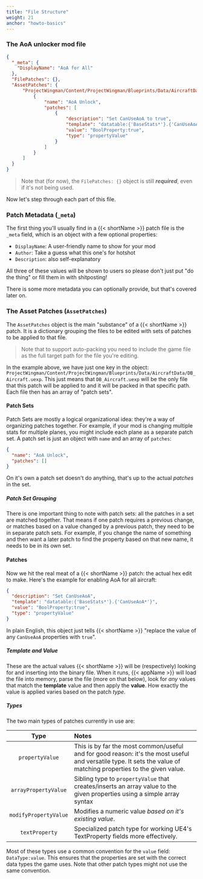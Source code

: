 ```yaml
---
title: "File Structure"
weight: 21
anchor: "howto-basics"
---
```


### The AoA unlocker mod file

```json
{
  "_meta": {
    "DisplayName": "AoA for All"
  },
  "FilePatches": {},
  "AssetPatches": {
      "ProjectWingman/Content/ProjectWingman/Blueprints/Data/AircraftData/DB_Aircraft.uexp": [
          {
              "name": "AoA Unlock",
              "patches": [
                  {
                      "description": "Set CanUseAoA to true",
                      "template": "datatable:{'BaseStats*'}.{'CanUseAoA*'}",
                      "value": "BoolProperty:true",
                      "type": "propertyValue"
                  }
              ]
          }
      ]
  }
}
```

> Note that (for now), the `FilePatches: {}` object is still ***required***, even if it's not being used.

Now let's step through each part of this file.

### Patch Metadata (<code>_meta</code>)

The first thing you'll usually find in a {{< shortName >}} patch file is the `_meta` field, which is an object with a few optional properties:

- `DisplayName`: A user-friendly name to show for your mod
- `Author`: Take a guess what this one's for hotshot
- `Description`: also self-explanatory

All three of these values will be shown to users so please don't just put "do the thing" or fill them in with shitposting!

There is some more metadata you can optionally provide, but that's covered later on.

### The Asset Patches (`AssetPatches`)

The `AssetPatches` object is the main "substance" of a {{< shortName >}} patch. It is a dictionary grouping the files to be edited with sets of patches to be applied to that file.

> Note that to support auto-packing you need to include the game file as the full target path for the file you're editing.

In the example above, we have just one key in the object: `ProjectWingman/Content/ProjectWingman/Blueprints/Data/AircraftData/DB_Aircraft.uexp`. This just means that `DB_Aircraft.uexp` will be the only file that this patch will be applied to and it will be packed in that specific path. Each file then has an array of "patch sets".

#### Patch Sets

Patch Sets are mostly a logical organizational idea: they're a way of organizing patches together. For example, if your mod is changing multiple stats for multiple planes, you might include each plane as a separate patch set. A patch set is just an object with `name` and an array of `patches`:

```json
{
  "name": "AoA Unlock",
  "patches": []
}
```

On it's own a patch set doesn't do anything, that's up to the actual _patches_ in the set. 

##### Patch Set Grouping

There is one important thing to note with patch sets: all the patches in a set are matched together. That means if one patch requires a previous change, or matches based on a value changed by a previous patch, they need to be in separate patch sets. For example, if you change the name of something and then want a later patch to find the property based on that new name, it needs to be in its own set. 

#### Patches

Now we hit the real meat of a {{< shortName >}} patch: the actual hex edit to make. Here's the example for enabling AoA for all aircraft:

```json
{
  "description": "Set CanUseAoA",
  "template": "datatable:{'BaseStats*'}.{'CanUseAoA*'}",
  "value": "BoolProperty:true",
  "type": "propertyValue"
}
```

In plain English, this object just tells {{< shortName >}} "replace the value of any `CanUseAoA` properties with `true`".

##### Template and Value

These are the actual values {{< shortName >}} will be (respectively) looking for and inserting into the binary file. When it runs, {{< appName >}} will load the file into memory, parse the file (more on that below), look for _any_ values that match the **template** value and then apply the **value**. How exactly the value is applied varies based on the patch _type_.

##### Types

The two main types of patches currently in use are:

|Type|Notes|
|:--:|:----|
|`propertyValue`|This is by far the most common/useful and for good reason: it's the most useful and versatile type. It sets the value of matching properties to the given value.|
|`arrayPropertyValue`|Sibling type to `propertyValue` that creates/inserts an array value to the given properties using a simple array syntax|
|`modifyPropertyValue`|Modifies a numeric value _based on it's existing value_.|
|`textProperty`|Specialized patch type for working UE4's TextProperty fields more effectively.

Most of these types use a common convention for the `value` field: `DataType:value`. This ensures that the properties are set with the correct data types the game uses. Note that other patch types might not use the same convention.
